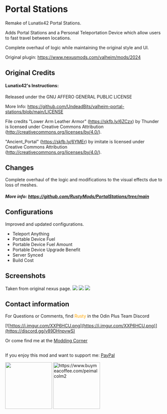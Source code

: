 # Portal Stations
Remake of Lunatix42 Portal Stations.

Adds Portal Stations and a Personal Teleportation Device which allow users to fast travel between locations.

Complete overhaul of logic while maintaining the original style and UI.

Original plugin: https://www.nexusmods.com/valheim/mods/2024
## Original Credits
#### Lunatix42's Instructions:
Released under the GNU AFFERO GENERAL PUBLIC LICENSE

More Info: https://github.com/UndeadBits/valheim-portal-stations/blob/main/LICENSE

File credits
"Lower Arm Leather Armor" (https://skfb.ly/6ZCzx) by Thunder is licensed under Creative Commons Attribution (http://creativecommons.org/licenses/by/4.0/).

"Ancient_Portal" (https://skfb.ly/6YMEr) by imitate is licensed under Creative Commons Attribution (http://creativecommons.org/licenses/by/4.0/).
## Changes
Complete overhaul of the logic and modifications to the visual effects due to loss of meshes.
##### More info: https://github.com/RustyMods/PortalStations/tree/main
## Configurations
Improved and updated configurations.
- Teleport Anything
- Portable Device Fuel
- Portable Device Fuel Amount
- Portable Device Upgrade Benefit
- Server Synced
- Build Cost
## Screenshots
Taken from original nexus page.
![](https://staticdelivery.nexusmods.com/mods/3667/images/2024/2024-1668086144-1323862276.jpeg)
![](https://staticdelivery.nexusmods.com/mods/3667/images/2024/2024-1668086153-37445255.jpeg)
![](https://staticdelivery.nexusmods.com/mods/3667/images/2024/2024-1668086162-610311643.jpeg)
## Contact information
For Questions or Comments, find <span style="color:orange">Rusty</span> in the Odin Plus Team Discord

[![https://i.imgur.com/XXP6HCU.png](https://i.imgur.com/XXP6HCU.png)](https://discord.gg/v89DHnpvwS)

Or come find me at the [Modding Corner](https://discord.gg/fB8aHSfA8B)

##
If you enjoy this mod and want to support me:
[PayPal](https://paypal.me/mpei)

<span>
<img src="https://i.imgur.com/rbNygUc.png" alt="" width="150">
<img src="https://i.imgur.com/VZfZR0k.png" alt="https://www.buymeacoffee.com/peimalcolm2" width="150">
</span>
